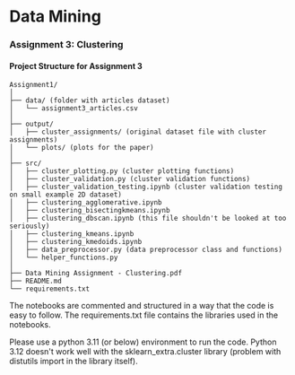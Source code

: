 # Data Mining

### Assignment 3: Clustering

#### Project Structure for Assignment 3
```
Assignment1/
│
├── data/ (folder with articles dataset)
│   └── assignment3_articles.csv
│
├── output/
│   ├── cluster_assignments/ (original dataset file with cluster assignments)
│   └── plots/ (plots for the paper)
│      
├── src/
│   ├── cluster_plotting.py (cluster plotting functions)
│   ├── cluster_validation.py (cluster validation functions)
│   ├── cluster_validation_testing.ipynb (cluster validation testing on small example 2D dataset)
│   ├── clustering_agglomerative.ipynb
│   ├── clustering_bisectingkmeans.ipynb
│   ├── clustering_dbscan.ipynb (this file shouldn't be looked at too seriously)
│   ├── clustering_kmeans.ipynb
│   ├── clustering_kmedoids.ipynb
│   ├── data_preprocessor.py (data preprocessor class and functions)
│   └── helper_functions.py
│
├── Data Mining Assignment - Clustering.pdf
├── README.md
└── requirements.txt
```

The notebooks are commented and structured in a way that the code is easy to follow. 
The requirements.txt file contains the libraries used in the notebooks.

Please use a python 3.11 (or below) environment to run the code. 
Python 3.12 doesn't work well with the sklearn_extra.cluster library (problem with distutils import in the library itself).